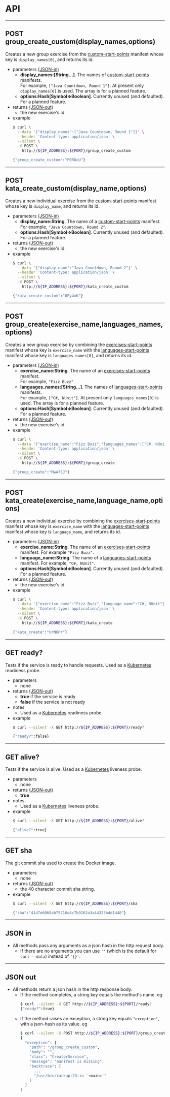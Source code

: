 # API
- - - -
## POST group_create_custom(display_names,options)
Creates a new group exercise from the [custom-start-points](https://github.com/cyber-dojo/custom-start-points) manifest whose key is `display_names[0]`, and returns its id.
- parameters [(JSON-in)](#json-in)
  * **display_names:[String...]**.
  The names of [custom-start-points](https://github.com/cyber-dojo/custom-start-points) manifests.  
  For example, `["Java Countdown, Round 1"]`.
  At present only `display_names[0]` is used.
  The array is for a planned feature.
  * **options:Hash[Symbol=>Boolean]**.
  Currently unused (and defaulted). For a planned feature.
- returns [(JSON-out)](#json-out)
  * the new exercise's id.
- example
  ```bash
  $ curl \
    --data '{"display_names":["Java Countdown, Round 1"]}' \
    --header 'Content-type: application/json' \
    --silent \
    -X POST \
      http://${IP_ADDRESS}:${PORT}/group_create_custom

  {"group_create_custom":"P0R0cU"}
  ```

- - - -
## POST kata_create_custom(display_name,options)
Creates a new individual exercise from the [custom-start-points](https://github.com/cyber-dojo/custom-start-points) manifest whose key is `display_name`, and returns its id.
- parameters [(JSON-in)](#json-in)
  * **display_name:String**.
  The name of a [custom-start-points](https://github.com/cyber-dojo/custom-start-points) manifest.
  For example, `"Java Countdown, Round 2"`.
  * **options:Hash[Symbol=>Boolean]**.
  Currently unused (and defaulted). For a planned feature.
- returns [(JSON-out)](#json-out)
  * the new exercise's id.
- example
  ```bash
  $ curl \
    --data '{"display_name":"Java Countdown, Round 2"}' \
    --header 'Content-type: application/json' \
    --silent \
    -X POST \
      http://${IP_ADDRESS}:${PORT}/kata_create_custom

  {"kata_create_custom":"8Ey4xK"}
  ```

- - - -
## POST group_create(exercise_name,languages_names,options)
Creates a new group exercise by combining the [exercises-start-points](https://github.com/cyber-dojo/exercises-start-points) manifest whose key is `exercise_name` with the
[languages-start-points](https://github.com/cyber-dojo/languages-start-points) manifest
whose key is `languages_names[0]`, and returns its id.
- parameters [(JSON-in)](#json-in)
  * **exercise_name:String**.
  The name of an [exercises-start-points](https://github.com/cyber-dojo/exercises-start-points) manifest.  
  For example, `"Fizz Buzz"`
  * **languages_names:[String...]**.
  The names of [languages-start-points](https://github.com/cyber-dojo/languages-start-points) manifests.  
  For example, `["C#, NUnit"]`.
  At present only `languages_names[0]` is used.
  The array is for a planned feature.
  * **options:Hash[Symbol=>Boolean]**.
  Currently unused (and defaulted). For a planned feature.
- returns [(JSON-out)](#json-out)
  * the new exercise's id.
- example
  ```bash
  $ curl \
    --data '{"exercise_name":"Fizz Buzz","languages_names":["C#, NUnit"]}' \
    --header 'Content-type: application/json' \
    --silent \
    -X POST \
      http://${IP_ADDRESS}:${PORT}/group_create

  {"group_create":"MwA7SJ"}
  ```

- - - -
## POST kata_create(exercise_name,language_name,options)
Creates a new individual exercise by combining the [exercises-start-points](https://github.com/cyber-dojo/exercises-start-points) manifest whose key is `exercise_name` with the
[languages-start-points](https://github.com/cyber-dojo/languages-start-points) manifest
whose key is `language_name`, and returns its id.
- parameters [(JSON-in)](#json-in)
  * **exercise_name:String**.
  The name of an [exercises-start-points](https://github.com/cyber-dojo/exercises-start-points) manifest.
  For example `"Fizz Buzz"`.
  * **language_name:String**.
  The name of a [languages-start-points](https://github.com/cyber-dojo/languages-start-points) manifest.
  For example, `"C#, NUnit"`.
  * **options:Hash[Symbol=>Boolean]**.
  Currently unused (and defaulted). For a planned feature.
- returns [(JSON-out)](#json-out)
  * the new exercise's id.
- example
  ```bash
  $ curl \
    --data '{"exercise_name":"Fizz Buzz","language_name":"C#, NUnit"}' \
    --header 'Content-type: application/json' \
    --silent \
    -X POST \
      http://${IP_ADDRESS}:${PORT}/kata_create

  {"kata_create":"UrNKPr"}
  ```

- - - -
## GET ready?
Tests if the service is ready to handle requests.
Used as a [Kubernetes](https://kubernetes.io/) readiness probe.

- parameters
  * none
- returns [(JSON-out)](#json-out)
  * **true** if the service is ready
  * **false** if the service is not ready
- notes
  * Used as a [Kubernetes](https://kubernetes.io/) readiness probe.
- example
  ```bash     
  $ curl --silent -X GET http://${IP_ADDRESS}:${PORT}/ready?

  {"ready?":false}
  ```

- - - -
## GET alive?
Tests if the service is alive.
Used as a [Kubernetes](https://kubernetes.io/) liveness probe.  
- parameters
  * none
- returns [(JSON-out)](#json-out)
  * **true**
- notes
  * Used as a [Kubernetes](https://kubernetes.io/) liveness probe.  
- example
  ```bash     
  $ curl --silent -X GET http://${IP_ADDRESS}:${PORT}/alive?

  {"alive?":true}
  ```

- - - -
## GET sha
The git commit sha used to create the Docker image.
- parameters
  * none
- returns [(JSON-out)](#json-out)
  * the 40 character commit sha string.
- example
  ```bash     
  $ curl --silent -X GET http://${IP_ADDRESS}:${PORT}/sha
  
  {"sha":"41d7e6068ab75716e4c7b9262a3a44323b4d1448"}
  ```

- - - -
## JSON in
- All methods pass any arguments as a json hash in the http request body.
  * If there are no arguments you can use `''` (which is the default
    for `curl --data`) instead of `'{}'`.

- - - -
## JSON out      
- All methods return a json hash in the http response body.
  * If the method completes, a string key equals the method's name. eg
    ```bash
    $ curl --silent -X GET http://${IP_ADDRESS}:${PORT}/ready?
    {"ready?":true}
    ```
  * If the method raises an exception, a string key equals `"exception"`, with
    a json-hash as its value. eg
    ```bash
    $ curl --silent -X POST http://${IP_ADDRESS}:${PORT}/group_create_custom | jq      
    {
      "exception": {
        "path": "/group_create_custom",
        "body": "",
        "class": "CreatorService",
        "message": "manifest is missing",
        "backtrace": [
          ...
          "/usr/bin/rackup:23:in `<main>'"
        ]
      }
    }
    ```
